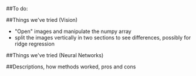 ##To do:

##Things we've tried (Vision)
* "Open" images and manipulate the numpy array
* split the images vertically in two sections to see differences, possibly for ridge regression

##Things we've tried (Neural Networks)

##Descriptions, how methods worked, pros and cons
